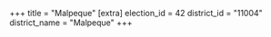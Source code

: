 +++
title = "Malpeque"
[extra]
election_id = 42
district_id = "11004"
district_name = "Malpeque"
+++
